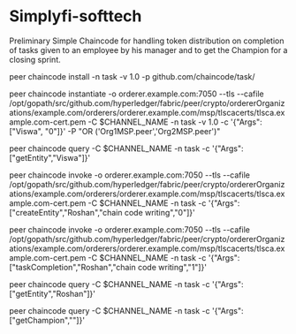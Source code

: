 # Simplyfi-softtech



Preliminary Simple Chaincode for handling token distribution on completion of tasks given to an employee by his manager and to get the Champion for a closing sprint.



peer chaincode install -n task -v 1.0 -p github.com/chaincode/task/

peer chaincode instantiate -o orderer.example.com:7050 --tls --cafile /opt/gopath/src/github.com/hyperledger/fabric/peer/crypto/ordererOrganizations/example.com/orderers/orderer.example.com/msp/tlscacerts/tlsca.example.com-cert.pem -C $CHANNEL_NAME -n task -v 1.0 -c '{"Args":["Viswa", "0"]}' -P "OR ('Org1MSP.peer','Org2MSP.peer')"

peer chaincode query -C $CHANNEL_NAME -n task -c '{"Args":["getEntity","Viswa"]}'

peer chaincode invoke -o orderer.example.com:7050  --tls --cafile /opt/gopath/src/github.com/hyperledger/fabric/peer/crypto/ordererOrganizations/example.com/orderers/orderer.example.com/msp/tlscacerts/tlsca.example.com-cert.pem  -C $CHANNEL_NAME -n task -c '{"Args":["createEntity","Roshan","chain code writing","0"]}'

peer chaincode invoke -o orderer.example.com:7050  --tls --cafile /opt/gopath/src/github.com/hyperledger/fabric/peer/crypto/ordererOrganizations/example.com/orderers/orderer.example.com/msp/tlscacerts/tlsca.example.com-cert.pem  -C $CHANNEL_NAME -n task -c '{"Args":["taskCompletion","Roshan","chain code writing","1"]}'

peer chaincode query -C $CHANNEL_NAME -n task -c '{"Args":["getEntity","Roshan"]}'

peer chaincode query -C $CHANNEL_NAME -n task -c '{"Args":["getChampion",""]}'
